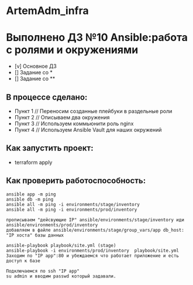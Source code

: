 # ArtemAdm_infra

# Выполнено ДЗ №10 Ansible:работа с ролями и окружениями

 - [v] Основное ДЗ
 - [] Задание со *
 - [] Задание со **

## В процессе сделано:
 - Пункт 1 // Переносим созданные плейбуки в раздельные роли
 - Пункт 2 // Описываем два окружения
 - Пункт 3 // Используем коммьюнити роль nginx
 - Пункт 4 // Используем Ansible Vault для наших окружений

##	Как запустить проект:
 - terraform apply

##	Как проверить работоспособность:
	ansible app -m ping
	ansible db -m ping
	ansible all -m ping -i environments/stage/inventory
	ansible all -m ping -i environments/prod/inventory
	
	прописываем "дейсвующие IP" ansible/environments/stage/inventory иди ansible/environments/prod/inventory
	добавляем в файле ansible/environments/stage/group_vars/app db_host: "IP хоста" базы данных

	ansible-playbook playbook/site.yml (stage)
	ansible-playbook -i environments/prod/inventory  playbook/site.yml
	Заходим по "IP app":80 и убеждаемся что работает приложение и есть доступ к базе

	Подключаемся по ssh "IP app"
	su admin и вводим passwd который задавали.
